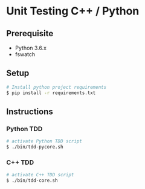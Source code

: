 # Unit Testing C++ / Python

## Prerequisite

- Python 3.6.x
- fswatch

## Setup

``` bash
# Install python project requirements
$ pip install -r requirements.txt
```

## Instructions

### Python TDD

``` bash
# activate Python TDD script
$ ./bin/tdd-pycore.sh
```

### C++ TDD

``` bash
# activate C++ TDD script
$ ./bin/tdd-core.sh
```
